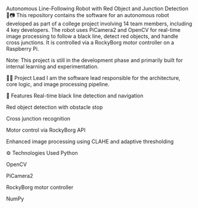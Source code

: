 Autonomous Line-Following Robot with Red Object and Junction Detection 🚗📷
This repository contains the software for an autonomous robot developed as part of a college project involving 14 team members, including 4 key developers. The robot uses PiCamera2 and OpenCV for real-time image processing to follow a black line, detect red objects, and handle cross junctions. It is controlled via a RockyBorg motor controller on a Raspberry Pi.

Note: This project is still in the development phase and primarily built for internal learning and experimentation.

👨‍💻 Project Lead
I am the software lead responsible for the architecture, core logic, and image processing pipeline.

🚀 Features
Real-time black line detection and navigation

Red object detection with obstacle stop

Cross junction recognition

Motor control via RockyBorg API

Enhanced image processing using CLAHE and adaptive thresholding

⚙️ Technologies Used
Python 

OpenCV

PiCamera2

RockyBorg motor controller

NumPy
